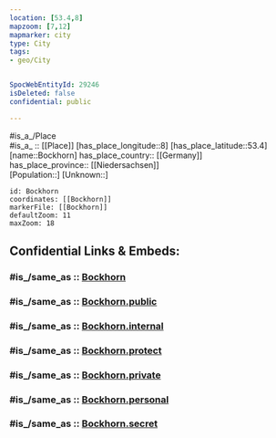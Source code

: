 ```yaml
---
location: [53.4,8] 
mapzoom: [7,12] 
mapmarker: city 
type: City
tags:
- geo/City


SpocWebEntityId: 29246
isDeleted: false
confidential: public

---
```

#is_a_/Place  
#is_a_ :: [[Place]] 
[has_place_longitude::8] 
[has_place_latitude::53.4] 
[name::Bockhorn] 
has_place_country:: [[Germany]]  
has_place_province:: [[Niedersachsen]]  
[Population::] 
[Unknown::] 


```leaflet
id: Bockhorn
coordinates: [[Bockhorn]] 
markerFile: [[Bockhorn]] 
defaultZoom: 11 
maxZoom: 18
```


## Confidential Links & Embeds: 

### #is_/same_as :: [Bockhorn](/_Standards/Earth/Continent/Europe/Europe~Central/Germany/Germany~West/Niedersachsen/counties~Niedersachsen/Friesland/cities~Friesland/Bockhorn.md) 

### #is_/same_as :: [Bockhorn.public](/_public/Earth/Continent/Europe/Europe~Central/Germany/Germany~West/Niedersachsen/counties~Niedersachsen/Friesland/cities~Friesland/Bockhorn.public.md) 

### #is_/same_as :: [Bockhorn.internal](/_internal/Earth/Continent/Europe/Europe~Central/Germany/Germany~West/Niedersachsen/counties~Niedersachsen/Friesland/cities~Friesland/Bockhorn.internal.md) 

### #is_/same_as :: [Bockhorn.protect](/_protect/Earth/Continent/Europe/Europe~Central/Germany/Germany~West/Niedersachsen/counties~Niedersachsen/Friesland/cities~Friesland/Bockhorn.protect.md) 

### #is_/same_as :: [Bockhorn.private](/_private/Earth/Continent/Europe/Europe~Central/Germany/Germany~West/Niedersachsen/counties~Niedersachsen/Friesland/cities~Friesland/Bockhorn.private.md) 

### #is_/same_as :: [Bockhorn.personal](/_personal/Earth/Continent/Europe/Europe~Central/Germany/Germany~West/Niedersachsen/counties~Niedersachsen/Friesland/cities~Friesland/Bockhorn.personal.md) 

### #is_/same_as :: [Bockhorn.secret](/_secret/Earth/Continent/Europe/Europe~Central/Germany/Germany~West/Niedersachsen/counties~Niedersachsen/Friesland/cities~Friesland/Bockhorn.secret.md)

